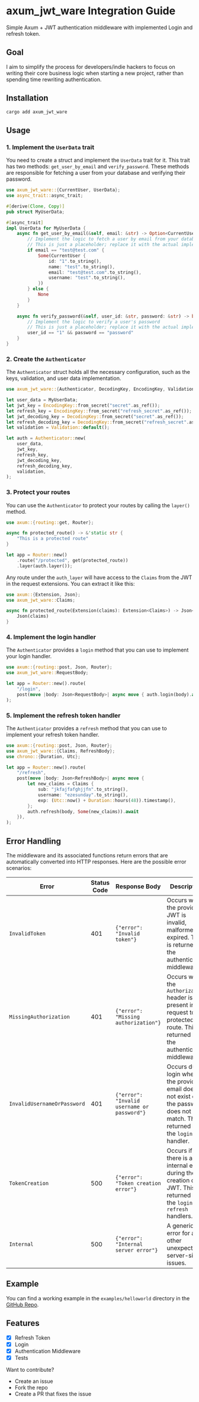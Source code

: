 # axum_jwt_ware Integration Guide

Simple Axum + JWT authentication middleware with implemented Login and refresh token.

## Goal

I aim to simplify the process for developers/indie hackers to focus on writing their core business logic when starting a new project, rather than spending time rewriting authentication.

## Installation

```sh
cargo add axum_jwt_ware
```

## Usage

### 1. Implement the `UserData` trait

You need to create a struct and implement the `UserData` trait for it. This trait has two methods: `get_user_by_email` and `verify_password`. These methods are responsible for fetching a user from your database and verifying their password.

```rust
use axum_jwt_ware::{CurrentUser, UserData};
use async_trait::async_trait;

#[derive(Clone, Copy)]
pub struct MyUserData;

#[async_trait]
impl UserData for MyUserData {
    async fn get_user_by_email(&self, email: &str) -> Option<CurrentUser> {
        // Implement the logic to fetch a user by email from your database
        // This is just a placeholder; replace it with the actual implementation
        if email == "test@test.com" {
            Some(CurrentUser {
                id: "1".to_string(),
                name: "test".to_string(),
                email: "test@test.com".to_string(),
                username: "test".to_string(),
            })
        } else {
            None
        }
    }

    async fn verify_password(&self, user_id: &str, password: &str) -> bool {
        // Implement the logic to verify a user's password
        // This is just a placeholder; replace it with the actual implementation
        user_id == "1" && password == "password"
    }
}
```

### 2. Create the `Authenticator`

The `Authenticator` struct holds all the necessary configuration, such as the keys, validation, and user data implementation.

```rust
use axum_jwt_ware::{Authenticator, DecodingKey, EncodingKey, Validation};

let user_data = MyUserData;
let jwt_key = EncodingKey::from_secret("secret".as_ref());
let refresh_key = EncodingKey::from_secret("refresh_secret".as_ref());
let jwt_decoding_key = DecodingKey::from_secret("secret".as_ref());
let refresh_decoding_key = DecodingKey::from_secret("refresh_secret".as_ref());
let validation = Validation::default();

let auth = Authenticator::new(
    user_data,
    jwt_key,
    refresh_key,
    jwt_decoding_key,
    refresh_decoding_key,
    validation,
);
```

### 3. Protect your routes

You can use the `Authenticator` to protect your routes by calling the `layer()` method.

```rust
use axum::{routing::get, Router};

async fn protected_route() -> &'static str {
    "This is a protected route"
}

let app = Router::new()
    .route("/protected", get(protected_route))
    .layer(auth.layer());
```

Any route under the `auth_layer` will have access to the `Claims` from the JWT in the request extensions. You can extract it like this:

```rust
use axum::{Extension, Json};
use axum_jwt_ware::Claims;

async fn protected_route(Extension(claims): Extension<Claims>) -> Json<Claims> {
    Json(claims)
}
```

### 4. Implement the login handler

The `Authenticator` provides a `login` method that you can use to implement your login handler.

```rust
use axum::{routing::post, Json, Router};
use axum_jwt_ware::RequestBody;

let app = Router::new().route(
    "/login",
    post(move |body: Json<RequestBody>| async move { auth.login(body).await }),
);
```

### 5. Implement the refresh token handler

The `Authenticator` provides a `refresh` method that you can use to implement your refresh token handler.

```rust
use axum::{routing::post, Json, Router};
use axum_jwt_ware::{Claims, RefreshBody};
use chrono::{Duration, Utc};

let app = Router::new().route(
    "/refresh",
    post(move |body: Json<RefreshBody>| async move {
        let new_claims = Claims {
            sub: "jkfajfafghjjfn".to_string(),
            username: "ezesunday".to_string(),
            exp: (Utc::now() + Duration::hours(48)).timestamp(),
        };
        auth.refresh(body, Some(new_claims)).await
    }),
);
```

## Error Handling

The middleware and its associated functions return errors that are automatically converted into HTTP responses. Here are the possible error scenarios:

| Error                        | Status Code | Response Body                               | Description                                                                                                                              |
| ---------------------------- | ----------- | ------------------------------------------- | ---------------------------------------------------------------------------------------------------------------------------------------- |
| `InvalidToken`               | 401         | `{"error": "Invalid token"}`                | Occurs when the provided JWT is invalid, malformed, or expired. This is returned by the authentication middleware.                     |
| `MissingAuthorization`       | 401         | `{"error": "Missing authorization"}`        | Occurs when the `Authorization` header is not present in a request to a protected route. This is returned by the authentication middleware. |
| `InvalidUsernameOrPassword`  | 401         | `{"error": "Invalid username or password"}` | Occurs during login when the provided email does not exist or the password does not match. This is returned by the `login` handler.      |
| `TokenCreation`              | 500         | `{"error": "Token creation error"}`         | Occurs if there is an internal error during the creation of a JWT. This is returned by the `login` and `refresh` handlers.          |
| `Internal`                   | 500         | `{"error": "Internal server error"}`        | A generic error for any other unexpected server-side issues.                                                                             |

## Example

You can find a working example in the `examples/helloworld` directory in the [GitHub Repo](https://github.com/ezesundayeze/axum_jwt_ware/tree/main/examples/helloworld).

## Features

- [x] Refresh Token
- [x] Login
- [x] Authentication Middleware
- [x] Tests

Want to contribute?

- Create an issue
- Fork the repo
- Create a PR that fixes the issue

